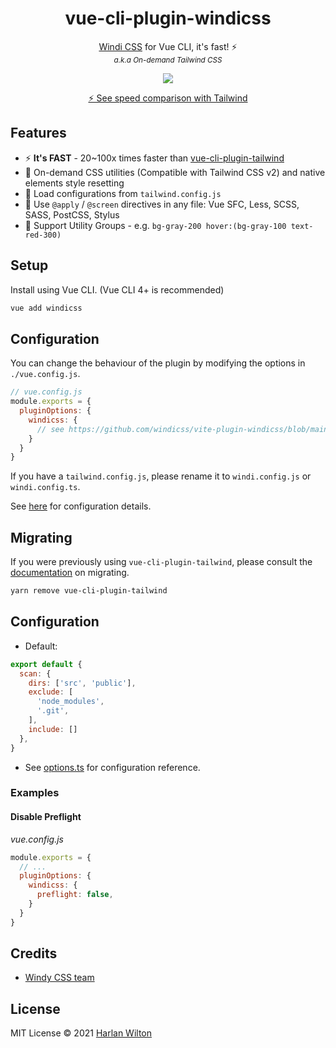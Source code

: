 <h1 align='center'>vue-cli-plugin-windicss</h1>

<p align='center'><a href="https://github.com/windicss/windicss">Windi CSS</a> for Vue CLI, it's fast! ⚡️<br>
<sup><em>a.k.a On-demand Tailwind CSS</em></sup>
</p>

<p align='center'>
<a href='https://www.npmjs.com/package/vue-cli-plugin-windicss'>
<img src='https://img.shields.io/npm/v/vue-cli-plugin-windicss?color=0EA5E9&label='>
</a>
</p>

<p align='center'>
<a href='https://twitter.com/antfu7/status/1361398324587163648'>⚡️ See speed comparison with Tailwind</a>
</p>

## Features

- ⚡️ **It's FAST** - 20~100x times faster than [vue-cli-plugin-tailwind](https://github.com/forsartis/vue-cli-plugin-tailwind)
- 🧩 On-demand CSS utilities (Compatible with Tailwind CSS v2) and native elements style resetting
- 🍃 Load configurations from `tailwind.config.js`
- 📄 Use `@apply` / `@screen` directives in any file: Vue SFC, Less, SCSS, SASS, PostCSS, Stylus
- 🎳 Support Utility Groups - e.g. `bg-gray-200 hover:(bg-gray-100 text-red-300)`

## Setup

Install using Vue CLI. (Vue CLI 4+ is recommended)

```bash
vue add windicss
```

## Configuration

You can change the behaviour of the plugin by modifying the options in `./vue.config.js`.

```js
// vue.config.js
module.exports = {
  pluginOptions: {
    windicss: {
      // see https://github.com/windicss/vite-plugin-windicss/blob/main/packages/plugin-utils/src/options.ts
    }
  }
}
```

If you have a `tailwind.config.js`, please rename it to `windi.config.js` or `windi.config.ts`.

See [here](https://windicss.netlify.app/guide/configuration.html) for configuration details.


## Migrating

If you were previously using `vue-cli-plugin-tailwind`, please consult the [documentation](https://windicss.netlify.app/guide/migration.html) on migrating.

```bash
yarn remove vue-cli-plugin-tailwind
```

## Configuration

- Default:
```js
export default {
  scan: {
    dirs: ['src', 'public'],
    exclude: [
      'node_modules',
      '.git',
    ],
    include: []
  },
}
```  

- See [options.ts](https://github.com/windicss/vite-plugin-windicss/blob/main/packages/plugin-utils/src/options.ts) for configuration reference.

### Examples

#### Disable Preflight

_vue.config.js_
```js
module.exports = {
  // ...
  pluginOptions: {
    windicss: {
      preflight: false,
    }
  }
}
```

## Credits

- [Windy CSS team](https://github.com/windicss) 

## License

MIT License © 2021 [Harlan Wilton](https://github.com/harlan-zw)

